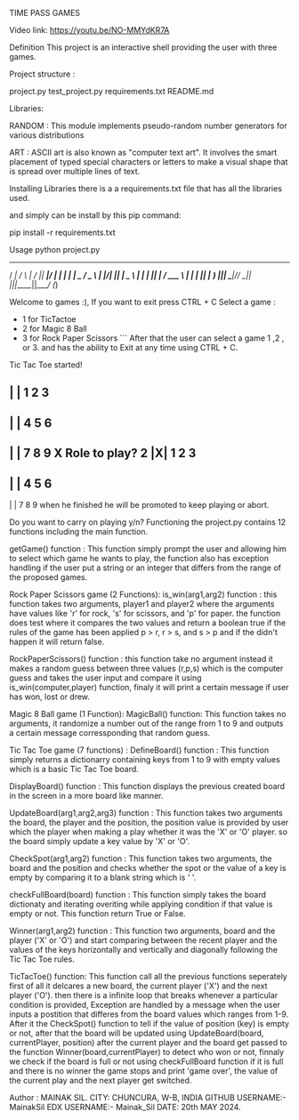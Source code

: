 TIME PASS GAMES

Video link: https://youtu.be/NO-MMYdKR7A

Definition
This project is an interactive shell providing the user with three games.

Project structure :

project.py
test_project.py
requirements.txt
README.md


Libraries:

RANDOM : This module implements pseudo-random number generators for various distributions

ART : ASCII art is also known as "computer text art". It involves the smart placement of typed special characters or letters to make a visual shape that is spread over multiple lines of text.

Installing Libraries
there is a a requirements.txt file that has all the libraries used.

and simply can be install by this pip command:

pip install -r requirements.txt

Usage
python project.py

  ____     _     __  __  _____  ____   _
 / ___|   / \   |  \/  || ____|/ ___| | |
| |  _   / _ \  | |\/| ||  _|  \___ \ | |
| |_| | / ___ \ | |  | || |___  ___) ||_|
 \____|/_/   \_\|_|  |_||_____||____/ (_)


Welcome to games :), If you want to exit press CTRL + C
Select a game :
- 1 for TicTactoe
- 2 for Magic 8 Ball
- 3 for Rock Paper Scissors ```
After that the user can select a game 1 ,2 , or 3. and has the ability to Exit at any time using CTRL + C.

Tic Tac Toe started!

 | |    1 2 3
-----
 | |    4 5 6
-----
 | |    7 8 9
X Role to play? 2
 |X|    1 2 3
-----
 | |    4 5 6
-----
 | |    7 8 9
when he finished he will be promoted to keep playing or abort.

Do you want to carry on playing y/n?
Functioning
the project.py contains 12 functions including the main function.

getGame() function :
This function simply prompt the user and allowing him to select which game he wants to play, the function also has exception handling if the user put a string or an integer that differs from the range of the proposed games.

Rock Paper Scissors game (2 Functions):
is_win(arg1,arg2) function : this function takes two arguments, player1 and player2 where the arguments have values like 'r' for rock, 's' for scissors, and 'p' for paper.
the function does test where it compares the two values and return a boolean true if the rules of the game has been applied p > r, r > s, and s > p and if the didn't happen it will return false.

RockPaperScissors() function :
this function take no argument instead it makes a random guess between three values (r,p,s) which is the computer guess and takes the user input and compare it using is_win(computer,player) function, finaly it will print a certain message if user has won, lost or drew.

Magic 8 Ball game (1 Function):
MagicBall() function:
This function takes no arguments, it randomize a number out of the range from 1 to 9 and outputs a certain message corressponding that random guess.

Tic Tac Toe game (7 functions) :
DefineBoard() function :
This function simply returns a dictionarry containing keys from 1 to 9 with empty values which is a basic Tic Tac Toe board.

DisplayBoard() function :
This function displays the previous created board in the screen in a more board like manner.

UpdateBoard(arg1,arg2,arg3) function :
This function takes two arguments the board, the player and the position, the position value is provided by user which the player when making a play whether it was the 'X' or 'O' player. so the board simply update a key value by 'X' or 'O'.

CheckSpot(arg1,arg2) function :
This function takes two arguments, the board and the position and checks whether the spot or the value of a key is empty by comparing it to a blank string which is ' '.

checkFullBoard(board) function :
This function simply takes the board dictionaty and iterating overiting while applying condition if that value is empty or not. This function return True or False.

Winner(arg1,arg2) function :
This function two arguments, board and the player ('X' or 'O') and start comparing between the recent player and the values of the keys horizontally and vertically and diagonally following the Tic Tac Toe rules.

TicTacToe() function:
This function call all the previous functions seperately first of all it delcares a new board, the current player ('X') and the next player ('O'). then there is a infinite loop that breaks whenever a particular condition is provided, Exception are handled by a message when the user inputs a postition that differes from the board values which ranges from 1-9. After it the CheckSpot() function to tell if the value of position (key) is empty or not, after that the board will be updated using UpdateBoard(board, currentPlayer, position) after the current player and the board get passed to the function Winner(board,currentPlayer) to detect who won or not, finnaly we check if the board is full or not using checkFullBoard function if it is full and there is no winner the game stops and print 'game over', the value of the current play and the next player get switched.

Author : MAINAK SIL.
CITY: CHUNCURA, W-B, INDIA
GITHUB USERNAME:- MainakSil
EDX USERNAME:- Mainak_Sil
DATE: 20th MAY 2024.
